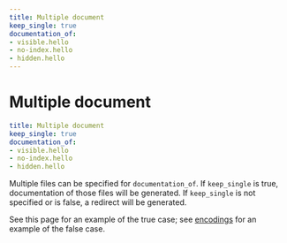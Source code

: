 ```yaml
---
title: Multiple document
keep_single: true
documentation_of:
- visible.hello
- no-index.hello
- hidden.hello
---
```


# Multiple document


```yml
title: Multiple document
keep_single: true
documentation_of:
- visible.hello
- no-index.hello
- hidden.hello
```

Multiple files can be specified for `documentation_of`.
If `keep_single` is true, documentation of those files will be generated. If `keep_single` is not specified or is false, a redirect will be generated.

See this page for an example of the true case; see [encodings](../encoding/encodings) for an example of the false case.